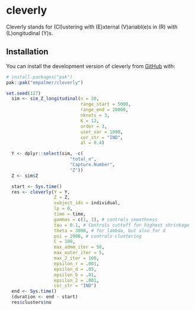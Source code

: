 
<!-- README.md is generated from README.Rmd. Please edit that file -->

# cleverly

<!-- badges: start -->
<!-- badges: end -->

Cleverly stands for (Cl)ustering with (E)xternal (V)ariabl(e)s in (R)
with (L)ongitudinal (Y)s.

## Installation

You can install the development version of cleverly from
[GitHub](https://github.com/) with:

``` r
# install.packages("pak")
pak::pak("empalmer/cleverly")
```

``` r
set.seed(127)
  sim <- sim_Z_longitudinal(n = 20,
                            range_start = 5000,
                            range_end = 20000,
                            nknots = 3,
                            K = 12,
                            order = 3,
                            user_var = 1000,
                            cor_str = "IND",
                            al = 0.4)

  Y <- dplyr::select(sim, -c(
                        "total_n",
                        "Capture.Number",
                        "Z"))
  Z <- sim$Z

  start <- Sys.time()
  res <- cleverly(Y = Y,
                  Z = Z,
                  subject_ids = individual,
                  lp = 0,
                  time = time,
                  gammas = c(1, 1), # controls smoothness
                  tau = 0.1, # Controls cuttoff for highest shrinkage
                  theta = 3000, # for lambda, but also for d
                  psi = 2900, # controls clustering
                  C = 100,
                  max_admm_iter = 50,
                  max_outer_iter = 5,
                  max_2_iter = 100,
                  epsilon_r = .001,
                  epsilon_d = .05,
                  epsilon_b = .01,
                  epsilon_2 = .001,
                  cor_str = "IND")
  end <- Sys.time()
  (duration <- end - start)
  res$clusters$no
```

<!--
This is a basic example which shows you how to solve a common problem:
&#10;
``` r
library(cleverly)
## basic example code
```
&#10;What is special about using `README.Rmd` instead of just `README.md`? You can include R chunks like so:
&#10;
``` r
summary(cars)
#>      speed           dist       
#>  Min.   : 4.0   Min.   :  2.00  
#>  1st Qu.:12.0   1st Qu.: 26.00  
#>  Median :15.0   Median : 36.00  
#>  Mean   :15.4   Mean   : 42.98  
#>  3rd Qu.:19.0   3rd Qu.: 56.00  
#>  Max.   :25.0   Max.   :120.00
```
&#10;You'll still need to render `README.Rmd` regularly, to keep `README.md` up-to-date. `devtools::build_readme()` is handy for this.
&#10;You can also embed plots, for example:
&#10;<img src="man/figures/README-pressure-1.png" width="100%" />
&#10;In that case, don't forget to commit and push the resulting figure files, so they display on GitHub and CRAN.
-->
